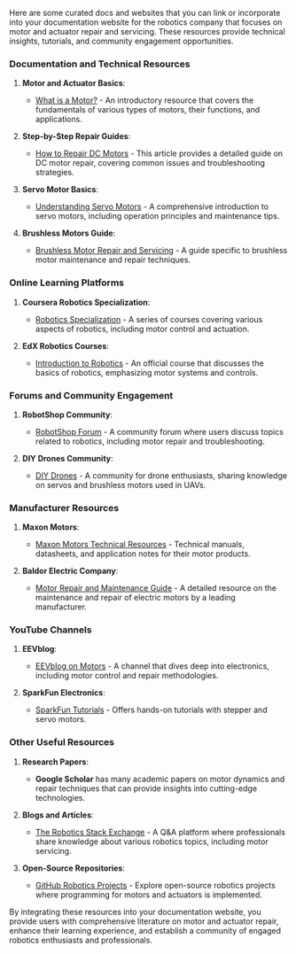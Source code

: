 Here are some curated docs and websites that you can link or incorporate into your documentation website for the robotics company that focuses on motor and actuator repair and servicing. These resources provide technical insights, tutorials, and community engagement opportunities.

### Documentation and Technical Resources

1. **Motor and Actuator Basics**:
   - [What is a Motor?](https://www.electronics-tutorials.ws/io/io_1.html) - An introductory resource that covers the fundamentals of various types of motors, their functions, and applications.

2. **Step-by-Step Repair Guides**:
   - [How to Repair DC Motors](https://www.servomagazine.com/index.php?option=com_content&view=article&id=1231:how-to-repair-dc-motors&catid=76:featured-articles&Itemid=237) - This article provides a detailed guide on DC motor repair, covering common issues and troubleshooting strategies.

3. **Servo Motor Basics**:
   - [Understanding Servo Motors](https://www.robotshop.com/community/forum/t/servo-motor-introduction) - A comprehensive introduction to servo motors, including operation principles and maintenance tips.

4. **Brushless Motors Guide**:
   - [Brushless Motor Repair and Servicing](https://community.st.com/s/question/0D53W00000DJt1QABU/how-to-repair-brushless-motor) - A guide specific to brushless motor maintenance and repair techniques.

### Online Learning Platforms

1. **Coursera Robotics Specialization**:
   - [Robotics Specialization](https://www.coursera.org/specializations/robotics) - A series of courses covering various aspects of robotics, including motor control and actuation.

2. **EdX Robotics Courses**:
   - [Introduction to Robotics](https://www.edx.org/course/robotics) - An official course that discusses the basics of robotics, emphasizing motor systems and controls.

### Forums and Community Engagement

1. **RobotShop Community**:
   - [RobotShop Forum](https://www.robotshop.com/community/forum/) - A community forum where users discuss topics related to robotics, including motor repair and troubleshooting.

2. **DIY Drones Community**:
   - [DIY Drones](https://diydrones.com/) - A community for drone enthusiasts, sharing knowledge on servos and brushless motors used in UAVs.

### Manufacturer Resources

1. **Maxon Motors**:
   - [Maxon Motors Technical Resources](https://www.maxonmotor.com/us/en/support/technical-resources) - Technical manuals, datasheets, and application notes for their motor products.

2. **Baldor Electric Company**:
   - [Motor Repair and Maintenance Guide](https://www.baldor.com/pdfs/MotorMaintenance.pdf) - A detailed resource on the maintenance and repair of electric motors by a leading manufacturer.

### YouTube Channels

1. **EEVblog**:
   - [EEVblog on Motors](https://www.youtube.com/user/EEVblog/videos) - A channel that dives deep into electronics, including motor control and repair methodologies.

2. **SparkFun Electronics**:
   - [SparkFun Tutorials](https://www.youtube.com/user/sparkfunelectronics/videos) - Offers hands-on tutorials with stepper and servo motors.

### Other Useful Resources

1. **Research Papers**:
   - **Google Scholar** has many academic papers on motor dynamics and repair techniques that can provide insights into cutting-edge technologies.

2. **Blogs and Articles**:
   - [The Robotics Stack Exchange](https://robotics.stackexchange.com/) - A Q&A platform where professionals share knowledge about various robotics topics, including motor servicing.

3. **Open-Source Repositories**:
   - [GitHub Robotics Projects](https://github.com/topics/robotics) - Explore open-source robotics projects where programming for motors and actuators is implemented.

By integrating these resources into your documentation website, you provide users with comprehensive literature on motor and actuator repair, enhance their learning experience, and establish a community of engaged robotics enthusiasts and professionals.